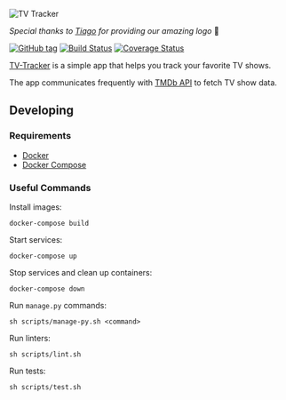 ![TV Tracker](https://raw.githubusercontent.com/olivertso/tv-tracker/master/project/core/static/core/img/logo.png)

*Special thanks to [Tiago](https://github.com/tmazza) for providing our amazing logo* 🍺

[![GitHub tag](https://img.shields.io/github/tag/olivertso/tv-tracker.svg)](https://github.com/olivertso/tv-tracker)
[![Build Status](https://travis-ci.org/olivertso/tv-tracker.svg?branch=master)](https://travis-ci.org/olivertso/tv-tracker)
[![Coverage Status](https://coveralls.io/repos/github/olivertso/tv-tracker/badge.svg?branch=master)](https://coveralls.io/github/olivertso/tv-tracker?branch=master)

[TV-Tracker][tv-tracker] is a simple app that helps you track your favorite TV shows.

The app communicates frequently with [TMDb API][tmdb-api] to fetch TV show data.

## Developing

### Requirements

- [Docker][docker]
- [Docker Compose][docker-compose]

### Useful Commands

Install images:
```
docker-compose build
```

Start services:
```
docker-compose up
```

Stop services and clean up containers:
```
docker-compose down
```

Run `manage.py` commands:
```
sh scripts/manage-py.sh <command>
```

Run linters:
```
sh scripts/lint.sh
```

Run tests:
```
sh scripts/test.sh
```

[docker]: https://www.docker.com/
[docker-compose]: https://docs.docker.com/compose/
[tmdb-api]: https://developers.themoviedb.org/3
[tv-tracker]: https://my-tv-tracker.herokuapp.com/
